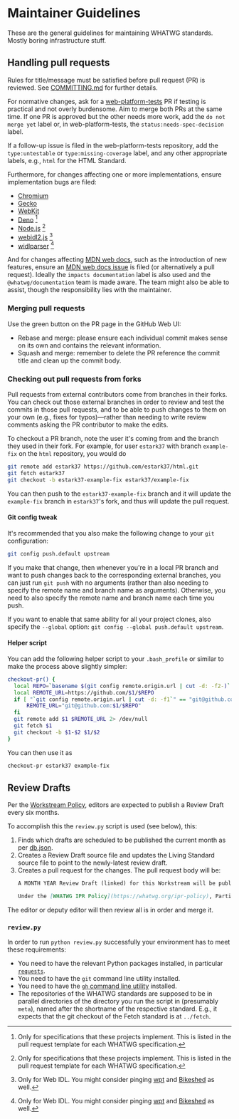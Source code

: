 # Maintainer Guidelines

These are the general guidelines for maintaining WHATWG standards. Mostly boring infrastructure stuff.

## Handling pull requests

Rules for title/message must be satisfied before pull request (PR) is reviewed. See [COMMITTING.md](COMMITTING.md) for further details.

For normative changes, ask for a [web-platform-tests](https://github.com/w3c/web-platform-tests) PR if testing is practical and not overly burdensome. Aim to merge both PRs at the same time. If one PR is approved but the other needs more work, add the `do not merge yet` label or, in web-platform-tests, the `status:needs-spec-decision` label.

If a follow-up issue is filed in the web-platform-tests repository, add the `type:untestable` or `type:missing-coverage` label, and any other appropriate labels, e.g., `html` for the HTML Standard.

Furthermore, for changes affecting one or more implementations, ensure implementation bugs are filed:

* [Chromium](https://crbug.com/new)
* [Gecko](https://bugzilla.mozilla.org/enter_bug.cgi?product=Core&component=DOM)
* [WebKit](https://bugs.webkit.org/enter_bug.cgi?product=WebKit&component=HTML%20DOM)
* [Deno](https://github.com/denoland/deno/issues/new) [^1]
* [Node.js](https://github.com/nodejs/node/issues/new) [^1]
* [webidl2.js](https://github.com/w3c/webidl2.js/issues/new) [^2]
* [widlparser](https://github.com/plinss/widlparser/issues/new) [^2]

[^1]: Only for specifications that these projects implement. This is listed in the pull request template for each WHATWG specification.
[^2]: Only for Web IDL. You might consider pinging [wpt](https://github.com/web-platform-tests/wpt) and [Bikeshed](https://github.com/tabatkins/bikeshed) as well.

And for changes affecting [MDN web docs](https://developer.mozilla.org/), such as the introduction of new features, ensure an [MDN web docs issue](https://github.com/mdn/content/issues/new/choose) is filed (or alternatively a pull request). Ideally the `impacts documentation` label is also used and the `@whatwg/documentation` team is made aware. The team might also be able to assist, though the responsibility lies with the maintainer.

### Merging pull requests

Use the green button on the PR page in the GitHub Web UI:

* Rebase and merge: please ensure each individual commit makes sense on its own and contains the relevant information.
* Squash and merge: remember to delete the PR reference the commit title and clean up the commit body.

### Checking out pull requests from forks

Pull requests from external contributors come from branches in their forks. You can check out those external branches in order to review and test the commits in those pull requests, and to be able to push changes to them on your own (e.g., fixes for typos)—rather than needing to write review comments asking the PR contributor to make the edits.

To checkout a PR branch, note the user it's coming from and the branch they used in their fork. For example, for user `estark37` with branch `example-fix` on the `html` repository, you would do

```bash
git remote add estark37 https://github.com/estark37/html.git
git fetch estark37
git checkout -b estark37-example-fix estark37/example-fix
```

You can then push to the `estark37-example-fix` branch and it will update the `example-fix` branch in `estark37`'s fork, and thus will update the pull request.

#### Git config tweak

It's recommended that you also make the following change to your `git` configuration:

```bash
git config push.default upstream
```

If you make that change, then whenever you're in a local PR branch and want to push changes back to the corresponding external branches, you can just run `git push` with no arguments (rather than also needing to specify the remote name and branch name as arguments). Otherwise, you need to also specify the remote name and branch name each time you push.

If you want to enable that same ability for all your project clones, also specify the `--global` option: `git config --global push.default upstream`.

#### Helper script

You can add the following helper script to your `.bash_profile` or similar to make the process above slightly simpler:

```bash
checkout-pr() {
  local REPO=`basename $(git config remote.origin.url | cut -d: -f2-)`
  local REMOTE_URL=https://github.com/$1/$REPO
  if [ "`git config remote.origin.url | cut -d: -f1`" == "git@github.com" ]; then
      REMOTE_URL="git@github.com:$1/$REPO"
  fi
  git remote add $1 $REMOTE_URL 2> /dev/null
  git fetch $1
  git checkout -b $1-$2 $1/$2
}
```

You can then use it as

```bash
checkout-pr estark37 example-fix
```

## Review Drafts

Per the [Workstream Policy](https://whatwg.org/workstream-policy#review-drafts), editors are expected to publish a Review Draft every six months.

To accomplish this the `review.py` script is used (see below), this:

1. Finds which drafts are scheduled to be published the current month as per [db.json](https://github.com/whatwg/sg/blob/main/db.json).
1. Creates a Review Draft source file and updates the Living Standard source file to point to the newly-latest review draft.
1. Creates a pull request for the changes. The pull request body will be:
   ```markdown
   A MONTH YEAR Review Draft (linked) for this Workstream will be published shortly after merging this pull request.

   Under the [WHATWG IPR Policy](https://whatwg.org/ipr-policy), Participants may, within 45 days after publication of a Review Draft, exclude certain Essential Patent Claims from the Review Draft Licensing Obligations. See the [IPR Policy](https://whatwg.org/ipr-policy) for details.
   ```

The editor or deputy editor will then review all is in order and merge it.

### `review.py`

In order to run `python review.py` successfully your environment has to meet these requirements:

* You need to have the relevant Python packages installed, in particular [`requests`](https://pypi.org/project/requests/).
* You need to have the `git` command line utility installed.
* You need to have the [`gh` command line utility](https://cli.github.com/) installed.
* The repositories of the WHATWG standards are supposed to be in parallel directories of the directory you run the script in (presumably `meta`), named after the shortname of the respective standard. E.g., it expects that the git checkout of the Fetch standard is at `../fetch`.
